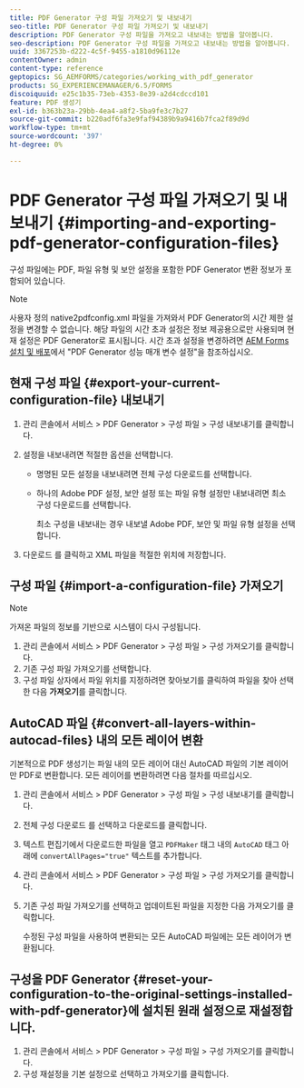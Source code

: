 ```yaml
---
title: PDF Generator 구성 파일 가져오기 및 내보내기
seo-title: PDF Generator 구성 파일 가져오기 및 내보내기
description: PDF Generator 구성 파일을 가져오고 내보내는 방법을 알아봅니다.
seo-description: PDF Generator 구성 파일을 가져오고 내보내는 방법을 알아봅니다.
uuid: 3367253b-d222-4c5f-9455-a1810d96112e
contentOwner: admin
content-type: reference
geptopics: SG_AEMFORMS/categories/working_with_pdf_generator
products: SG_EXPERIENCEMANAGER/6.5/FORMS
discoiquuid: e25c1b35-73eb-4353-8e39-a2d4cdccd101
feature: PDF 생성기
exl-id: b363b23a-29bb-4ea4-a8f2-5ba9fe3c7b27
source-git-commit: b220adf6fa3e9faf94389b9a9416b7fca2f89d9d
workflow-type: tm+mt
source-wordcount: '397'
ht-degree: 0%

---
```


# PDF Generator 구성 파일 가져오기 및 내보내기 {#importing-and-exporting-pdf-generator-configuration-files}

구성 파일에는 PDF, 파일 유형 및 보안 설정을 포함한 PDF Generator 변환 정보가 포함되어 있습니다.

>[!NOTE]
>
>사용자 정의 native2pdfconfig.xml 파일을 가져와서 PDF Generator의 시간 제한 설정을 변경할 수 없습니다. 해당 파일의 시간 초과 설정은 정보 제공용으로만 사용되며 현재 설정은 PDF Generator로 표시됩니다. 시간 초과 설정을 변경하려면 [AEM Forms 설치 및 배포](https://www.adobe.com/go/learn_aemforms_installJBoss_63)에서 &quot;PDF Generator 성능 매개 변수 설정&quot;을 참조하십시오.

## 현재 구성 파일 {#export-your-current-configuration-file} 내보내기

1. 관리 콘솔에서 서비스 > PDF Generator > 구성 파일 > 구성 내보내기를 클릭합니다.
1. 설정을 내보내려면 적절한 옵션을 선택합니다.

   * 명명된 모든 설정을 내보내려면 전체 구성 다운로드를 선택합니다.
   * 하나의 Adobe PDF 설정, 보안 설정 또는 파일 유형 설정만 내보내려면 최소 구성 다운로드를 선택합니다.

      최소 구성을 내보내는 경우 내보낼 Adobe PDF, 보안 및 파일 유형 설정을 선택합니다.

1. 다운로드 를 클릭하고 XML 파일을 적절한 위치에 저장합니다.

## 구성 파일 {#import-a-configuration-file} 가져오기

>[!NOTE]
>
>가져온 파일의 정보를 기반으로 시스템이 다시 구성됩니다.

1. 관리 콘솔에서 서비스 > PDF Generator > 구성 파일 > 구성 가져오기를 클릭합니다.
1. 기존 구성 파일 가져오기를 선택합니다.
1. 구성 파일 상자에서 파일 위치를 지정하려면 찾아보기를 클릭하여 파일을 찾아 선택한 다음 **가져오기**&#x200B;를 클릭합니다.

## AutoCAD 파일 {#convert-all-layers-within-autocad-files} 내의 모든 레이어 변환

기본적으로 PDF 생성기는 파일 내의 모든 레이어 대신 AutoCAD 파일의 기본 레이어만 PDF로 변환합니다. 모든 레이어를 변환하려면 다음 절차를 따르십시오.

1. 관리 콘솔에서 서비스 > PDF Generator > 구성 파일 > 구성 내보내기를 클릭합니다.
1. 전체 구성 다운로드 를 선택하고 다운로드를 클릭합니다.
1. 텍스트 편집기에서 다운로드한 파일을 열고 `PDFMaker` 태그 내의 `AutoCAD` 태그 아래에 `convertAllPages="true"` 텍스트를 추가합니다.
1. 관리 콘솔에서 서비스 > PDF Generator > 구성 파일 > 구성 가져오기를 클릭합니다.
1. 기존 구성 파일 가져오기를 선택하고 업데이트된 파일을 지정한 다음 가져오기를 클릭합니다.

   수정된 구성 파일을 사용하여 변환되는 모든 AutoCAD 파일에는 모든 레이어가 변환됩니다.

## 구성을 PDF Generator {#reset-your-configuration-to-the-original-settings-installed-with-pdf-generator}에 설치된 원래 설정으로 재설정합니다.

1. 관리 콘솔에서 서비스 > PDF Generator > 구성 파일 > 구성 가져오기를 클릭합니다.
1. 구성 재설정을 기본 설정으로 선택하고 가져오기를 클릭합니다.
